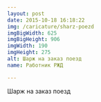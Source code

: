 ```yaml
---
layout: post
date: 2015-10-18 16:18:22
img: /caricature/sharz-poezd
imgBigWidth: 625
imgBigHeight: 906
imgWidth: 190
imgHeight: 275
alt: Шарж на заказ поезд
name: Работник РЖД

---
```


Шарж на заказ поезд
